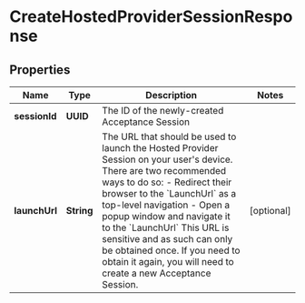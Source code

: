 

# CreateHostedProviderSessionResponse


## Properties

| Name | Type | Description | Notes |
|------------ | ------------- | ------------- | -------------|
|**sessionId** | **UUID** | The ID of the newly-created Acceptance Session |  |
|**launchUrl** | **String** | The URL that should be used to launch the Hosted Provider Session on your user&#39;s device.                There are two recommended ways to do so:  - Redirect their browser to the &#x60;LaunchUrl&#x60; as a top-level navigation  - Open a popup window and navigate it to the &#x60;LaunchUrl&#x60;                This URL is sensitive and as such can only be obtained once. If you need to obtain it again, you will need to create a new Acceptance Session. |  [optional] |




